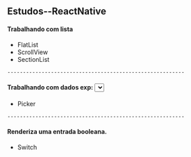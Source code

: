 ## Estudos--ReactNative

#### Trabalhando com lista 
* FlatList
* ScrollView
* SectionList
```
---------------------------------------------------------
```
#### Trabalhando com dados exp: <select>
* Picker
```
---------------------------------------------------------
```
#### Renderiza uma entrada booleana.
* Switch
